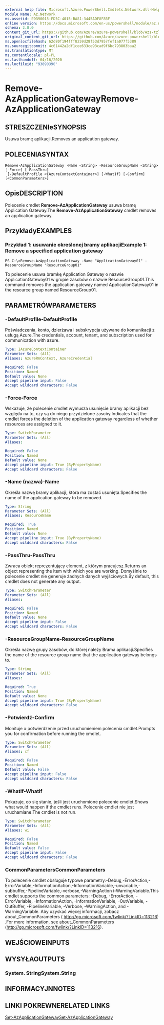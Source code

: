 ```yaml
---
external help file: Microsoft.Azure.PowerShell.Cmdlets.Network.dll-Help.xml
Module Name: Az.Network
ms.assetid: E9390015-FD5C-4015-BA81-3445ADF8F8BF
online version: https://docs.microsoft.com/en-us/powershell/module/az.network/remove-azapplicationgateway
schema: 2.0.0
content_git_url: https://github.com/Azure/azure-powershell/blob/Azs-tzl/src/Network/Network/help/Remove-AzApplicationGateway.md
original_content_git_url: https://github.com/Azure/azure-powershell/blob/Azs-tzl/src/Network/Network/help/Remove-AzApplicationGateway.md
ms.openlocfilehash: 62d80f194fff8259d28f53d7957fef1a077f5389
ms.sourcegitcommit: 4c61442a2df1cee633ce93cad9f6bc793803baa2
ms.translationtype: MT
ms.contentlocale: pl-PL
ms.lasthandoff: 04/16/2020
ms.locfileid: "93890390"
---
```

# <span data-ttu-id="1d54d-101">Remove-AzApplicationGateway</span><span class="sxs-lookup"><span data-stu-id="1d54d-101">Remove-AzApplicationGateway</span></span>

## <span data-ttu-id="1d54d-102">STRESZCZENIe</span><span class="sxs-lookup"><span data-stu-id="1d54d-102">SYNOPSIS</span></span>
<span data-ttu-id="1d54d-103">Usuwa bramę aplikacji.</span><span class="sxs-lookup"><span data-stu-id="1d54d-103">Removes an application gateway.</span></span>

## <span data-ttu-id="1d54d-104">POLECENIA</span><span class="sxs-lookup"><span data-stu-id="1d54d-104">SYNTAX</span></span>

```
Remove-AzApplicationGateway -Name <String> -ResourceGroupName <String> [-Force] [-PassThru]
 [-DefaultProfile <IAzureContextContainer>] [-WhatIf] [-Confirm] [<CommonParameters>]
```

## <span data-ttu-id="1d54d-105">Opis</span><span class="sxs-lookup"><span data-stu-id="1d54d-105">DESCRIPTION</span></span>
<span data-ttu-id="1d54d-106">Polecenie cmdlet **Remove-AzApplicationGateway** usuwa bramę Application Gateway.</span><span class="sxs-lookup"><span data-stu-id="1d54d-106">The **Remove-AzApplicationGateway** cmdlet removes an application gateway.</span></span>

## <span data-ttu-id="1d54d-107">Przykłady</span><span class="sxs-lookup"><span data-stu-id="1d54d-107">EXAMPLES</span></span>

### <span data-ttu-id="1d54d-108">Przykład 1: usuwanie określonej bramy aplikacji</span><span class="sxs-lookup"><span data-stu-id="1d54d-108">Example 1: Remove a specified application gateway</span></span>
```
PS C:\>Remove-AzApplicationGateway -Name "ApplicationGateway01" -ResourceGroupName "ResourceGroup01"
```

<span data-ttu-id="1d54d-109">To polecenie usuwa bramkę Application Gateway o nazwie ApplicationGateway01 w grupie zasobów o nazwie ResourceGroup01.</span><span class="sxs-lookup"><span data-stu-id="1d54d-109">This command removes the application gateway named ApplicationGateway01 in the resource group named ResourceGroup01.</span></span>

## <span data-ttu-id="1d54d-110">PARAMETRÓW</span><span class="sxs-lookup"><span data-stu-id="1d54d-110">PARAMETERS</span></span>

### <span data-ttu-id="1d54d-111">-DefaultProfile</span><span class="sxs-lookup"><span data-stu-id="1d54d-111">-DefaultProfile</span></span>
<span data-ttu-id="1d54d-112">Poświadczenia, konto, dzierżawa i subskrypcja używane do komunikacji z usługą Azure.</span><span class="sxs-lookup"><span data-stu-id="1d54d-112">The credentials, account, tenant, and subscription used for communication with azure.</span></span>

```yaml
Type: IAzureContextContainer
Parameter Sets: (All)
Aliases: AzureRmContext, AzureCredential

Required: False
Position: Named
Default value: None
Accept pipeline input: False
Accept wildcard characters: False
```

### <span data-ttu-id="1d54d-113">-Force</span><span class="sxs-lookup"><span data-stu-id="1d54d-113">-Force</span></span>
<span data-ttu-id="1d54d-114">Wskazuje, że polecenie cmdlet wymusza usunięcie bramy aplikacji bez względu na to, czy są do niego przydzielone zasoby.</span><span class="sxs-lookup"><span data-stu-id="1d54d-114">Indicates that the cmdlet forces the deletion of the application gateway regardless of whether resources are assigned to it.</span></span>

```yaml
Type: SwitchParameter
Parameter Sets: (All)
Aliases: 

Required: False
Position: Named
Default value: None
Accept pipeline input: True (ByPropertyName)
Accept wildcard characters: False
```

### <span data-ttu-id="1d54d-115">-Name (nazwa)</span><span class="sxs-lookup"><span data-stu-id="1d54d-115">-Name</span></span>
<span data-ttu-id="1d54d-116">Określa nazwę bramy aplikacji, która ma zostać usunięta.</span><span class="sxs-lookup"><span data-stu-id="1d54d-116">Specifies the name of the application gateway to be removed.</span></span>

```yaml
Type: String
Parameter Sets: (All)
Aliases: ResourceName

Required: True
Position: Named
Default value: None
Accept pipeline input: True (ByPropertyName)
Accept wildcard characters: False
```

### <span data-ttu-id="1d54d-117">-PassThru</span><span class="sxs-lookup"><span data-stu-id="1d54d-117">-PassThru</span></span>
<span data-ttu-id="1d54d-118">Zwraca obiekt reprezentujący element, z którym pracujesz.</span><span class="sxs-lookup"><span data-stu-id="1d54d-118">Returns an object representing the item with which you are working.</span></span>
<span data-ttu-id="1d54d-119">Domyślnie to polecenie cmdlet nie generuje żadnych danych wyjściowych.</span><span class="sxs-lookup"><span data-stu-id="1d54d-119">By default, this cmdlet does not generate any output.</span></span>

```yaml
Type: SwitchParameter
Parameter Sets: (All)
Aliases: 

Required: False
Position: Named
Default value: None
Accept pipeline input: False
Accept wildcard characters: False
```

### <span data-ttu-id="1d54d-120">-ResourceGroupName</span><span class="sxs-lookup"><span data-stu-id="1d54d-120">-ResourceGroupName</span></span>
<span data-ttu-id="1d54d-121">Określa nazwę grupy zasobów, do której należy Brama aplikacji.</span><span class="sxs-lookup"><span data-stu-id="1d54d-121">Specifies the name of the resource group name that the application gateway belongs to.</span></span>

```yaml
Type: String
Parameter Sets: (All)
Aliases: 

Required: True
Position: Named
Default value: None
Accept pipeline input: True (ByPropertyName)
Accept wildcard characters: False
```

### <span data-ttu-id="1d54d-122">-Potwierdź</span><span class="sxs-lookup"><span data-stu-id="1d54d-122">-Confirm</span></span>
<span data-ttu-id="1d54d-123">Monituje o potwierdzenie przed uruchomieniem polecenia cmdlet.</span><span class="sxs-lookup"><span data-stu-id="1d54d-123">Prompts you for confirmation before running the cmdlet.</span></span>

```yaml
Type: SwitchParameter
Parameter Sets: (All)
Aliases: cf

Required: False
Position: Named
Default value: False
Accept pipeline input: False
Accept wildcard characters: False
```

### <span data-ttu-id="1d54d-124">-WhatIf</span><span class="sxs-lookup"><span data-stu-id="1d54d-124">-WhatIf</span></span>
<span data-ttu-id="1d54d-125">Pokazuje, co się stanie, jeśli jest uruchomione polecenie cmdlet.</span><span class="sxs-lookup"><span data-stu-id="1d54d-125">Shows what would happen if the cmdlet runs.</span></span>
<span data-ttu-id="1d54d-126">Polecenie cmdlet nie jest uruchamiane.</span><span class="sxs-lookup"><span data-stu-id="1d54d-126">The cmdlet is not run.</span></span>

```yaml
Type: SwitchParameter
Parameter Sets: (All)
Aliases: wi

Required: False
Position: Named
Default value: False
Accept pipeline input: False
Accept wildcard characters: False
```

### <span data-ttu-id="1d54d-127">CommonParameters</span><span class="sxs-lookup"><span data-stu-id="1d54d-127">CommonParameters</span></span>
<span data-ttu-id="1d54d-128">To polecenie cmdlet obsługuje typowe parametry:-Debug,-ErrorAction,-ErrorVariable,-InformationAction,-InformationVariable,-unvariable,-subbuffer,-PipelineVariable,-verbose,-WarningAction i-WarningVariable.</span><span class="sxs-lookup"><span data-stu-id="1d54d-128">This cmdlet supports the common parameters: -Debug, -ErrorAction, -ErrorVariable, -InformationAction, -InformationVariable, -OutVariable, -OutBuffer, -PipelineVariable, -Verbose, -WarningAction, and -WarningVariable.</span></span> <span data-ttu-id="1d54d-129">Aby uzyskać więcej informacji, zobacz about_CommonParameters ( http://go.microsoft.com/fwlink/?LinkID=113216) .</span><span class="sxs-lookup"><span data-stu-id="1d54d-129">For more information, see about_CommonParameters (http://go.microsoft.com/fwlink/?LinkID=113216).</span></span>

## <span data-ttu-id="1d54d-130">WEJŚCIOWE</span><span class="sxs-lookup"><span data-stu-id="1d54d-130">INPUTS</span></span>

## <span data-ttu-id="1d54d-131">WYSYŁA</span><span class="sxs-lookup"><span data-stu-id="1d54d-131">OUTPUTS</span></span>

### <span data-ttu-id="1d54d-132">System. String</span><span class="sxs-lookup"><span data-stu-id="1d54d-132">System.String</span></span>

## <span data-ttu-id="1d54d-133">INFORMACYJN</span><span class="sxs-lookup"><span data-stu-id="1d54d-133">NOTES</span></span>

## <span data-ttu-id="1d54d-134">LINKI POKREWNE</span><span class="sxs-lookup"><span data-stu-id="1d54d-134">RELATED LINKS</span></span>

[<span data-ttu-id="1d54d-135">Set-AzApplicationGateway</span><span class="sxs-lookup"><span data-stu-id="1d54d-135">Set-AzApplicationGateway</span></span>](./Set-AzApplicationGateway.md)


